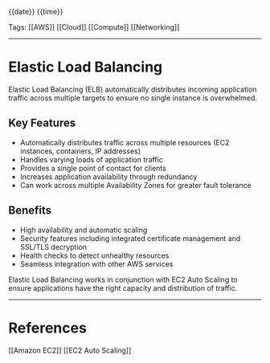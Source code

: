 {{date}} {{time}}

Tags: [[AWS]] [[Cloud]] [[Compute]] [[Networking]]

---

# Elastic Load Balancing

Elastic Load Balancing (ELB) automatically distributes incoming application traffic across multiple targets to ensure no single instance is overwhelmed.

## Key Features

- Automatically distributes traffic across multiple resources (EC2 instances, containers, IP addresses)
- Handles varying loads of application traffic
- Provides a single point of contact for clients
- Increases application availability through redundancy
- Can work across multiple Availability Zones for greater fault tolerance

## Benefits

- High availability and automatic scaling
- Security features including integrated certificate management and SSL/TLS decryption
- Health checks to detect unhealthy resources
- Seamless integration with other AWS services

Elastic Load Balancing works in conjunction with EC2 Auto Scaling to ensure applications have the right capacity and distribution of traffic.

---

# References

[[Amazon EC2]]
[[EC2 Auto Scaling]]
